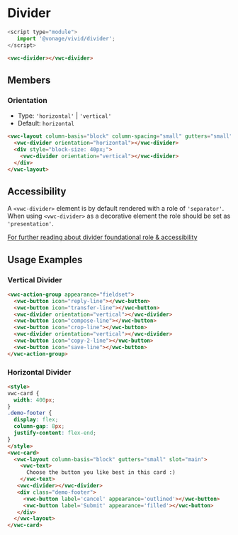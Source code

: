 # Divider

```js
<script type="module">
   import '@vonage/vivid/divider';
</script>
```
```html preview
<vwc-divider></vwc-divider>
```
## Members
### Orientation

- Type: `'horizontal'` | `'vertical'` 
- Default: `horizontal`

```html preview
<vwc-layout column-basis="block" column-spacing="small" gutters="small">
  <vwc-divider orientation="horizontal"></vwc-divider>
  <div style="block-size: 40px;">
    <vwc-divider orientation="vertical"></vwc-divider>
  </div>
</vwc-layout>
```

## Accessibility
A `<vwc-divider>` element is by default rendered with a role of `'separator'`.  
When using `<vwc-divider>` as a decorative element the role should be set as `'presentation'`.

[For further reading about divider foundational role & accessibility](https://github.com/microsoft/fast/blob/master/packages/web-components/fast-foundation/src/divider/divider.spec.md#accessibility)


## Usage Examples
### Vertical Divider
```html preview
<vwc-action-group appearance="fieldset">
  <vwc-button icon="reply-line"></vwc-button>
  <vwc-button icon="transfer-line"></vwc-button>
  <vwc-divider orientation="vertical"></vwc-divider>
  <vwc-button icon="compose-line"></vwc-button>
  <vwc-button icon="crop-line"></vwc-button>
  <vwc-divider orientation="vertical"></vwc-divider>
  <vwc-button icon="copy-2-line"></vwc-button>
  <vwc-button icon="save-line"></vwc-button>
</vwc-action-group>
```
### Horizontal Divider
```html preview
<style>
vwc-card {
  width: 400px;
}
.demo-footer {
  display: flex;
  column-gap: 8px;
  justify-content: flex-end;
}
</style>
<vwc-card>
  <vwc-layout column-basis="block" gutters="small" slot="main">
    <vwc-text>
      Choose the button you like best in this card :)
    </vwc-text>
   <vwc-divider></vwc-divider>
   <div class="demo-footer">
     <vwc-button label='cancel' appearance='outlined'></vwc-button>
     <vwc-button label='Submit' appearance='filled'></vwc-button>
   </div>
  </vwc-layout>
</vwc-card>

 
 
  
```
